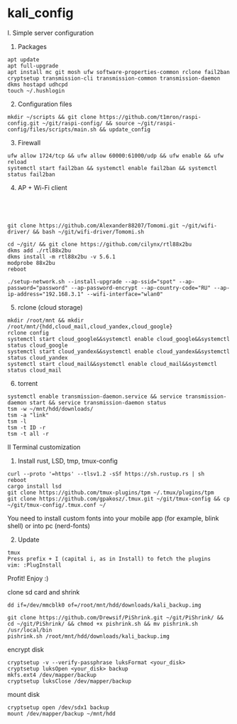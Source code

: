 # kali_config

I. Simple server configuration 
1. Packages  
```
apt update
apt full-upgrade
apt install mc git mosh ufw software-properties-common rclone fail2ban cryptsetup transmission-cli transmission-common transmission-daemon dkms hostapd udhcpd
touch ~/.hushlogin
```
2. Configuration files
```
mkdir ~/scripts && git clone https://github.com/t1mron/raspi-config.git ~/git/raspi-config/ && source ~/git/raspi-config/files/scripts/main.sh && update_config 
```
3. Firewall
```
ufw allow 1724/tcp && ufw allow 60000:61000/udp && ufw enable && ufw reload
systemctl start fail2ban && systemctl enable fail2ban && systemctl status fail2ban
```
4. AP + Wi-Fi client
```




git clone https://github.com/Alexander88207/Tomomi.git ~/git/wifi-driver/ && bash ~/git/wifi-driver/Tomomi.sh

cd ~/git/ && git clone https://github.com/cilynx/rtl88x2bu
dkms add ./rtl88x2bu
dkms install -m rtl88x2bu -v 5.6.1
modprobe 88x2bu
reboot

./setup-network.sh --install-upgrade --ap-ssid="spot" --ap-password="password" --ap-password-encrypt --ap-country-code="RU" --ap-ip-address="192.168.3.1" --wifi-interface="wlan0"
```
5. rclone (cloud storage)
```
mkdir /root/mnt && mkdir /root/mnt/{hdd,cloud_mail,cloud_yandex,cloud_google}
rclone config
systemctl start cloud_google&&systemctl enable cloud_google&&systemctl status cloud_google
systemctl start cloud_yandex&&systemctl enable cloud_yandex&&systemctl status cloud_yandex
systemctl start cloud_mail&&systemctl enable cloud_mail&&systemctl status cloud_mail
```
6. torrent
```
systemctl enable transmission-daemon.service && service transmission-daemon start && service transmission-daemon status
tsm -w ~/mnt/hdd/downloads/
tsm -a "link"
tsm -l
tsm -t ID -r
tsm -t all -r
```
II Terminal customization

1. Install rust, LSD, tmp, tmux-config
```
curl --proto '=https' --tlsv1.2 -sSf https://sh.rustup.rs | sh
reboot
cargo install lsd
git clone https://github.com/tmux-plugins/tpm ~/.tmux/plugins/tpm
git clone https://github.com/gpakosz/.tmux.git ~/git/tmux-config && cp ~/git/tmux-config/.tmux.conf ~/
```
You need to install custom fonts into your mobile app (for example, blink shell) or into pc (nerd-fonts)<br/>

2. Update
```
tmux
Press prefix + I (capital i, as in Install) to fetch the plugins
vim: :PlugInstall
```
Profit! Enjoy :)


clone sd card and shrink
```
dd if=/dev/mmcblk0 of=/root/mnt/hdd/downloads/kali_backup.img

git clone https://github.com/Drewsif/PiShrink.git ~/git/PiShrink/ && cd ~/git/PiShrink/ && chmod +x pishrink.sh && mv pishrink.sh /usr/local/bin
pishrink.sh /root/mnt/hdd/downloads/kali_backup.img
```
encrypt disk
```
cryptsetup -v --verify-passphrase luksFormat <your_disk>
cryptsetup luksOpen <your_disk> backup
mkfs.ext4 /dev/mapper/backup
cryptsetup luksClose /dev/mapper/backup
```
mount disk
```
cryptsetup open /dev/sdx1 backup
mount /dev/mapper/backup ~/mnt/hdd
```



